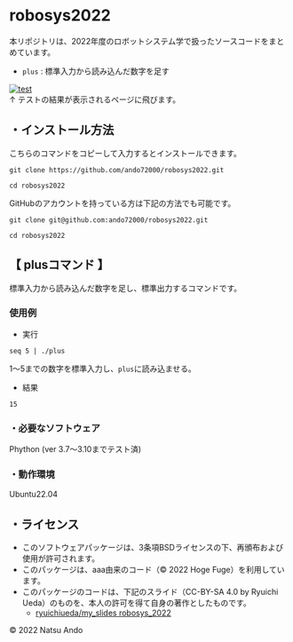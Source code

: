 # robosys2022
本リポジトリは、2022年度のロボットシステム学で扱ったソースコードをまとめています。  
  * ```plus```  : 標準入力から読み込んだ数字を足す

[![test](https://github.com/ando72000/robosys2022/actions/workflows/test.yml/badge.svg?branch=main)](https://github.com/ando72000/robosys2022/actions/workflows/test.yml)  
↑ テストの結果が表示されるページに飛びます。

## ・インストール方法
こちらのコマンドをコピーして入力するとインストールできます。  
```
git clone https://github.com/ando72000/robosys2022.git
```
```  
cd robosys2022
```  

GitHubのアカウントを持っている方は下記の方法でも可能です。
```
git clone git@github.com:ando72000/robosys2022.git
```
```
cd robosys2022
```

## 【 plusコマンド 】
標準入力から読み込んだ数字を足し、標準出力するコマンドです。

### 使用例
  * 実行
```
seq 5 | ./plus
```
1～5までの数字を標準入力し、```plus```に読み込ませる。

  * 結果
```
15
```


### ・必要なソフトウェア
Phython  (ver 3.7～3.10までテスト済)

### ・動作環境
Ubuntu22.04


## ・ライセンス
  * このソフトウェアパッケージは、3条項BSDライセンスの下、再頒布および使用が許可されます。
  * このパッケージは、aaa由来のコード（© 2022 Hoge Fuge）を利用しています。
  * このパッケージのコードは、下記のスライド（CC-BY-SA 4.0 by Ryuichi Ueda）のものを、本人の許可を得て自身の著作としたものです。
      * [ryuichiueda/my_slides robosys_2022](https://github.com/ryuichiueda/my_slides/tree/master/robosys_2022)


© 2022 Natsu Ando
